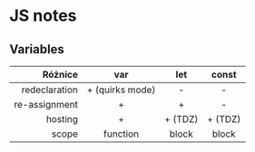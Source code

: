# JS notes

## Variables

Różnice |       var       | let | const
---: |:---------------:| :---: | :---:
redeclaration | + (quirks mode) | - | -
re-assignment |        +        | + | -
hosting |        +        | + (TDZ) | + (TDZ)
scope |    function     | block | block

